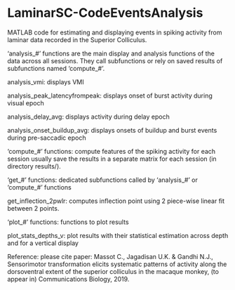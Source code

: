 # LaminarSC-CodeEventsAnalysis
MATLAB code for estimating and displaying events in spiking activity from laminar data recorded in the Superior Colliculus.


‘analysis_#’ functions are the main display and analysis functions of the data across all sessions.
They call subfunctions or rely on saved results of subfunctions named ‘compute_#’.

analysis_vmi: displays VMI

analysis_peak_latencyfrompeak: displays onset of burst activity during visual epoch

analysis_delay_avg: displays activity during delay epoch

analysis_onset_buildup_avg: displays onsets of buildup and burst events during pre-saccadic epoch


‘compute_#’ functions: compute features of the spiking activity for each session
usually save the results in a separate matrix for each session (in directory results/).

‘get_#’ functions: dedicated subfunctions called by ‘analysis_#’ or ‘compute_#’ functions

get_inflection_2pwlr: computes inflection point using 2 piece-wise linear fit between 2 points.

‘plot_#’ functions: functions to plot results 

plot_stats_depths_v: plot results with their statistical estimation across depth and for a vertical display


Reference: please cite paper:  Massot C., Jagadisan U.K. & Gandhi N.J., Sensorimotor transformation elicits systematic patterns of activity along the dorsoventral extent of the superior colliculus in the macaque monkey, (to appear in) Communications Biology, 2019.

